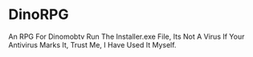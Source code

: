 # DinoRPG
An RPG For Dinomobtv
Run The Installer.exe File, Its Not A Virus If Your Antivirus Marks It, Trust Me, I Have Used It Myself.
